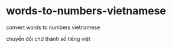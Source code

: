 # words-to-numbers-vietnamese

convert words to numbers vietnamese

chuyển đổi chữ thành số tiếng việt
